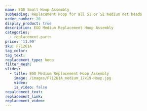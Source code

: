 ```yaml
---
name: EGO Small Hoop Assembly
subheading: Replacement Hoop for all S1 or S2 medium net heads
order_number: 20
display_product: true
description: EGO Medium Replacement Hoop Assembly
categories:
  - replacement-parts
price: '11.99'
sku: F71261A
tag_color:
tag_text:
replacement_type: hoop
filter_mesh:
slides:
  - title: EGO Medium Replacement Hoop Assembly
    image: /images/F71261A_medium_17x19-Hoop.jpg
    video:
    is_video: false
repalcement_text:
replacement_link:
replacement_video:
---
```

